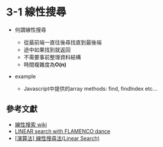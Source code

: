 # 3-1 線性搜尋

- 何謂線性搜尋
    - 從最前端一直往後尋找直到最後端
    - 途中如果找到就返回
    - 不需要事前整理資料結構
    - 時間複雜度為**O(n)**

- example
    - Javascript中提供的array methods: find, findIndex etc...

## 參考文獻
- [線性搜索 wiki](https://zh.wikipedia.org/wiki/%E7%BA%BF%E6%80%A7%E6%90%9C%E7%B4%A2)
- [LINEAR search with FLAMENCO dance](https://www.youtube.com/watch?v=-PuqKbu9K3U)
- [[演算法] 線性搜尋法(Linear Search)](http://notepad.yehyeh.net/Content/Algorithm/Search/LinearSearch/LinearSearch.php)